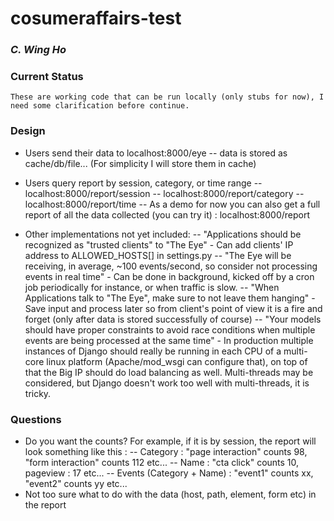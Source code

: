 # cosumeraffairs-test
### _C. Wing Ho_

### Current Status
    These are working code that can be run locally (only stubs for now), I need some clarification before continue.

### Design
- Users send their data to localhost:8000/eye
-- data is stored as cache/db/file... (For simplicity I will store them in cache)
- Users query report by session, category, or time range
-- localhost:8000/report/session
-- localhost:8000/report/category
-- localhost:8000/report/time
-- As a demo for now you can also get a full report of all the data collected (you can try it) :
localhost:8000/report

- Other implementations not yet included:
-- "Applications should be recognized as "trusted clients" to "The Eye" - Can add clients' IP address to ALLOWED_HOSTS[] in settings.py
-- "The Eye will be receiving, in average, ~100 events/second, so consider not processing events in real time" - Can be done in background, kicked off by a cron job periodically for instance, or when traffic is slow.
-- "When Applications talk to "The Eye", make sure to not leave them hanging" - Save input and process later so from client's point of view it is a fire and forget (only after data is stored successfully of course)
-- "Your models should have proper constraints to avoid race conditions when multiple events are being processed at the same time" - In production multiple instances of Django should really be running in each CPU of a multi-core linux platform (Apache/mod_wsgi can configure that), on top of that the Big IP should do load balancing as well. Multi-threads may be considered, but Django doesn't work too well with multi-threads, it is tricky.


### Questions
- Do you want the counts? For example, if it is by session, the report will look something like this :
-- Category : "page interaction" counts 98, "form interaction" counts 112 etc...
-- Name : "cta click" counts 10, pageview : 17 etc...
-- Events (Category + Name) : "event1" counts xx, "event2" counts yy etc...
- Not too sure what to do with the data (host, path, element, form etc) in the report

